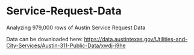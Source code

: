 # Service-Request-Data
Analyzing 979,000 rows of Austin Service Request Data

Data can be downloaded here:
https://data.austintexas.gov/Utilities-and-City-Services/Austin-311-Public-Data/xwdj-i9he
